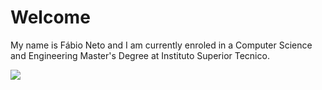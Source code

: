 # Welcome

My name is Fábio Neto and I am currently enroled in a Computer Science and Engineering Master's Degree at Instituto Superior Tecnico.

<img align="center" src="https://github-readme-stats.vercel.app/api/top-langs/?username=fabiogvdneto&layout=compact">
